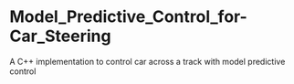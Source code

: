 # Model_Predictive_Control_for-Car_Steering
A C++ implementation to control car across a track with model predictive control
